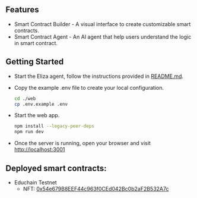 ## Features

- Smart Contract Builder - A visual interface to create customizable smart contracts.
- Smart Contract Agent - An AI agent that help users understand the logic in smart contract.

## Getting Started

- Start the Eliza agent, follow the instructions provided in [README.md](./agent/README.md).
- Copy the example .env file to create your local configuration.

  ```bash
  cd ./web
  cp .env.example .env
  ```

- Start the web app.

  ```bash
  npm install --legacy-peer-deps
  npm run dev
  ```

- Once the server is running, open your browser and visit [http://localhost:3001](http://localhost:3001)

## Deployed smart contracts:

- Educhain Testnet
  - NFT: [0x54e679B8EEF44c963f0CEd042Bc0b2aF2B532A7c](https://edu-chain-testnet.blockscout.com/address/0x54e679B8EEF44c963f0CEd042Bc0b2aF2B532A7c#code)
